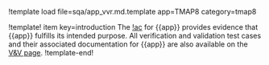 !template load file=sqa/app_vvr.md.template app=TMAP8 category=tmap8

!template! item key=introduction
The [!ac](VVR) for {{app}} provides evidence that {{app}} fulfills its intended purpose. All
verification and validation test cases and their associated documentation for {{app}} are also
available on the [V&V page](verification_and_validation/index.md).
!template-end!
